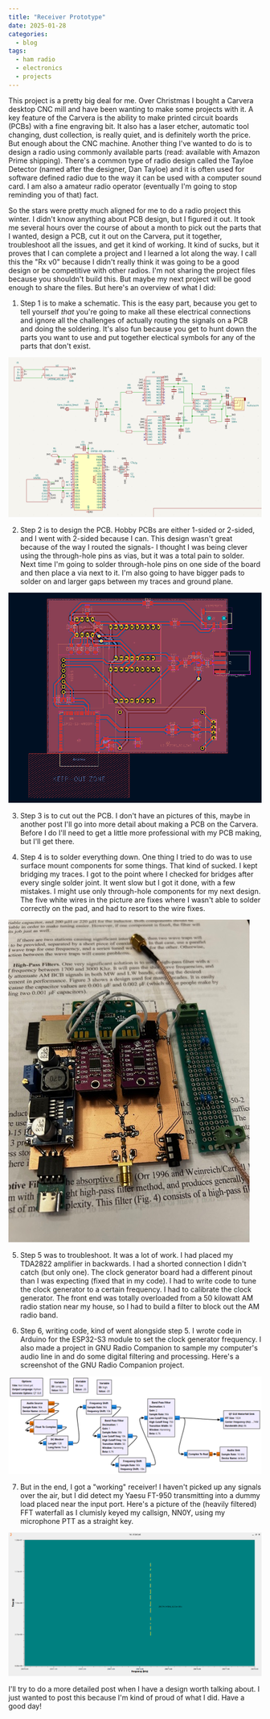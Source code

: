 ```yaml
---
title: "Receiver Prototype"
date: 2025-01-28
categories:
  - blog
tags:
  - ham radio
  - electronics
  - projects
---
```


This project is a pretty big deal for me.  Over Christmas I bought a Carvera desktop CNC mill and have been wanting to make some projects with it.  A key feature of the Carvera is the ability to make printed circuit boards (PCBs) with a fine engraving bit.  It also has a laser etcher, automatic tool changing, dust collection, is really quiet, and is definitely worth the price.  But enough about the CNC machine.  Another thing I've wanted to do is to design a radio using commonly available parts (read: available with Amazon Prime shipping).  There's a common type of radio design called the Tayloe Detector (named after the designer, Dan Tayloe) and it is often used for software defined radio due to the way it can be used with a computer sound card.  I am also a amateur radio operator (eventually I'm going to stop reminding you of that) fact.  

So the stars were pretty much aligned for me to do a radio project this winter.  I didn't know anything about PCB design, but I figured it out.  It took me several hours over the course of about a month to pick out the parts that I wanted, design a PCB, cut it out on the Carvera, put it together, troubleshoot all the issues, and get it kind of working.  It kind of sucks, but it proves that I can complete a project and I learned a lot along the way.  I call this the "Rx v0" because I didn't really think it was going to be a good design or be competitive with other radios.  I'm not sharing the project files because you shouldn't build this.  But maybe my next project will be good enough to share the files.  But here's an overview of what I did:

1. Step 1 is to make a schematic.  This is the easy part, because you get to tell yourself *that* you're going to make all these electrical connections and ignore all the challenges of actually routing the signals on a PCB and doing the soldering.  It's also fun because you get to hunt down the parts you want to use and put together electical symbols for any of the parts that don't exist.  

![the radio schematic](/assets/images/rxv0/schematic.png)

2. Step 2 is to design the PCB.  Hobby PCBs are either 1-sided or 2-sided, and I went with 2-sided because I can.  This design wasn't great because of the way I routed the signals- I thought I was being clever using the through-hole pins as vias, but it was a total pain to solder.  Next time I'm going to solder through-hole pins on one side of the board and then place a via next to it.  I'm also going to have bigger pads to solder on and larger gaps between my traces and ground plane.

![the pcb design](/assets/images/rxv0/pcb.png)

3. Step 3 is to cut out the PCB.  I don't have an pictures of this, maybe in another post I'll go into more detail about making a PCB on the Carvera.  Before I do I'll need to get a little more professional with my PCB making, but I'll get there.

4. Step 4 is to solder everything down.  One thing I tried to do was to use surface mount components for some things.  That kind of sucked.  I kept bridging my traces.  I got to the point where I checked for bridges after every single solder joint.  It went slow but I got it done, with a few mistakes.  I might use only through-hole components for my next design.  The five white wires in the picture are fixes where I wasn't able to solder correctly on the pad, and had to resort to the wire fixes.

![the finished product](/assets/images/rxv0/image0.jpeg)

5. Step 5 was to troubleshoot.  It was a lot of work.  I had placed my TDA2822 amplifier in backwards.  I had a shorted connection I didn't catch (but only one).  The clock generator board had a different pinout than I was expecting (fixed that in my code).  I had to write code to tune the clock generator to a certain frequency.  I had to calibrate the clock generator.  The front end was totally overloaded from a 50 kilowatt AM radio station near my house, so I had to build a filter to block out the AM radio band. 

6. Step 6, writing code, kind of went alongside step 5.  I wrote code in Arduino for the ESP32-S3 module to set the clock generator frequency.  I also made a project in GNU Radio Companion to sample my computer's audio line in and do some digital filtering and  processing.  Here's a screenshot of the GNU Radio Companion project.

![GNU Radio Companion](/assets/images/rxv0/rx_grc.png)

7. But in the end, I got a "working" receiver!  I haven't picked up any signals over the air, but I did detect my Yaesu FT-950 transmitting into a dummy load placed near the input port.  Here's a picture of the (heavily filtered) FFT waterfall as I clumisly keyed my callsign, NN0Y, using my microphone PTT as a straight key.

![Success is keying your callsign and hearing it on another radio](/assets/images/rxv0/grc_rx_nn0y.png)

I'll try to do a more detailed post when I have a design worth talking about.  I just wanted to post this because I'm kind of proud of what I did.  Have a good day!